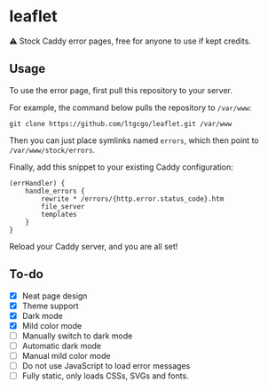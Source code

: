 # leaflet
⚠️ Stock Caddy error pages, free for anyone to use if kept credits.

## Usage
To use the error page, first pull this repository to your server.

For example, the command below pulls the repository to `/var/www`:
```
git clone https://github.com/ltgcgo/leaflet.git /var/www
```

Then you can just place symlinks named `errors`, which then point to `/var/www/stock/errors`.

Finally, add this snippet to your existing Caddy configuration:
```
(errHandler) {
	handle_errors {
		rewrite * /errors/{http.error.status_code}.htm
		file_server
		templates
	}
}
```

Reload your Caddy server, and you are all set!

## To-do
- [x] Neat page design
- [x] Theme support
- [x] Dark mode
- [x] Mild color mode
- [ ] Manually switch to dark mode
- [ ] Automatic dark mode
- [ ] Manual mild color mode
- [ ] Do not use JavaScript to load error messages
- [ ] Fully static, only loads CSSs, SVGs and fonts.
